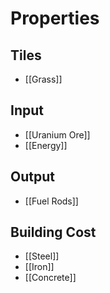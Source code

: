 # Properties
## Tiles
- [[Grass]]

## Input
- [[Uranium Ore]]
- [[Energy]]

## Output
- [[Fuel Rods]]

## Building Cost
- [[Steel]]
- [[Iron]]
- [[Concrete]]